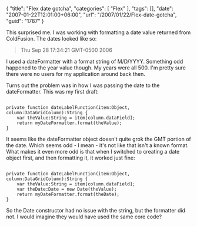 {
	"title": "Flex date gotcha",
	"categories": [
		"Flex"
	],
	"tags": [],
	"date": "2007-01-22T12:01:00+06:00",
	"url": "/2007/01/22/Flex-date-gotcha",
	"guid": "1787"
}

This surprised me. I was working with formatting a date value returned from ColdFusion. The dates looked like so:

<blockquote>
Thu Sep 28 17:34:21 GMT-0500 2006
</blockquote>

I used a dateFormatter with a format string of M/D/YYYY. Something odd happened to the year value though. My years were all 500. I'm pretty sure there were no users for my application around back then. 

Turns out the problem was in how I was passing the date to the dateFormatter. This was my first draft:

<code>
private function dateLabelFunction(item:Object, column:DataGridColumn):String {
	var theValue:String = item[column.dataField];
	return myDateFormatter.format(theValue);
}
</code>

It seems like the dateFormatter object doesn't quite grok the GMT portion of the date. Which seems odd - I mean - it's not like that isn't a known format. What makes it even more odd is that when I switched to creating a date object first, and then formatting it, it worked just fine:

<code>
private function dateLabelFunction(item:Object, column:DataGridColumn):String {
	var theValue:String = item[column.dataField];
	var theDate:Date = new Date(theValue);
	return myDateFormatter.format(theDate);
}
</code>

So the Date constructor had no issue with the string, but the formatter did not. I would imagine they would have used the same core code?